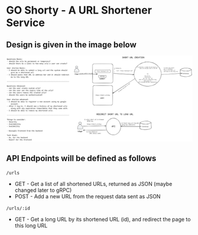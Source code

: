 # GO Shorty - A URL Shortener Service

## Design is given in the image below
![goshorty app design](https://github.com/gauravhegade/goshorty/blob/main/goshorty_design.png)

## API Endpoints will be defined as follows

```/urls```
- GET - Get a list of all shortened URLs, returned as JSON (maybe changed later to gRPC)
- POST - Add a new URL from the request data sent as JSON

```/urls/:id```
- GET - Get a long URL by its shortened URL (id), and redirect the page to this long URL
